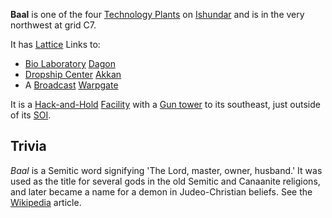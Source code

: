 **Baal** is one of the four
[Technology Plants](../locations/Technology_Plant.md) on
[Ishundar](../locations/Ishundar.md) and is in the very northwest at grid C7.

It has [Lattice](../terminology/Lattice.md) Links to:

- [Bio Laboratory](../locations/Bio_Laboratory.md) [Dagon](Dagon.md)
- [Dropship Center](../locations/Dropship_Center.md) [Akkan](Akkan.md)
- A [Broadcast](../terminology/Broadcast.md)
  [Warpgate](../locations/Warpgate.md)

It is a [Hack-and-Hold](../terminology/Hack-and-Hold.md)
[Facility](../locations/Facilities.md) with a
[Gun tower](../locations/Gun_tower.md) to its southeast, just outside of its
[SOI](../locations/Sphere_of_Influence.md).

## Trivia

_Baal_ is a Semitic word signifying 'The Lord, master, owner, husband.' It was
used as the title for several gods in the old Semitic and Canaanite religions,
and later became a name for a demon in Judeo-Christian beliefs. See the
[Wikipedia](http://en.wikipedia.org/wiki/Baal) article.

